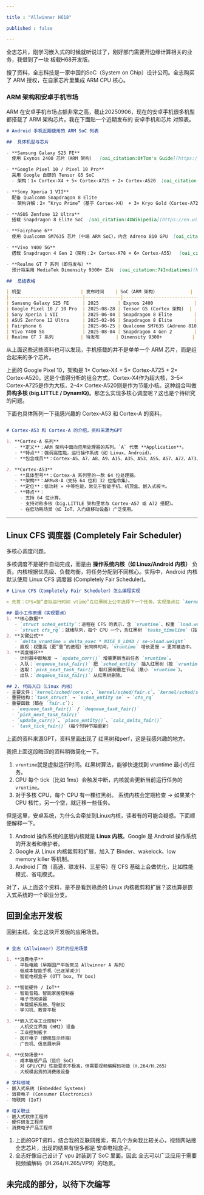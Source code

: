 ```yaml
---

title : "Allwinner H618"

published : false

---
```



全志芯片，刚学习嵌入式的时候就听说过了，刚好部门需要开边缘计算相关的业务，我借到了一块 板载H68开发版。

搜了资料，全志科技是一家中国的SoC（System on Chip）设计公司。全志购买了 ARM 授权，在自家芯片里集成 ARM CPU 核心。 

### ARM 架构和安卓手机市场

ARM 在安卓手机市场占额非常之高，截止20250906，现在的安卓手机很多机型都搭载了 ARM 架构芯片。我在下面贴一个近期发布的 安卓手机和芯片 对照表。

```markdown
# Android 手机近期使用的 ARM SoC 列表

##  具体机型与芯片

- **Samsung Galaxy S25 FE**  
  使用 Exynos 2400 芯片（ARM 架构）  [oai_citation:0‡Tom's Guide](https://www.tomsguide.com/phones/samsung-phones/samsung-galaxy-s25-fe-specs-price-galaxy-ai-features?utm_source=chatgpt.com) [oai_citation:1‡Android Central](https://www.androidcentral.com/phones/samsung-galaxy/samsung-galaxy-s25-fe-galaxy-tab-s11-ultra-hands-on?utm_source=chatgpt.com)

- **Google Pixel 10 / Pixel 10 Pro**  
  采用 Google 自研的 Tensor G5 SoC  
  - 架构：1× Cortex-X4 + 5× Cortex-A725 + 2× Cortex-A520  [oai_citation:2‡Wikipedia](https://en.wikipedia.org/wiki/Pixel_10?utm_source=chatgpt.com)

- **Sony Xperia 1 VII**  
  配备 Qualcomm Snapdragon 8 Elite  
  - 架构详解：2× “Kryo Prime”（基于 Cortex-X4） + 3× Kryo Gold（Cortex-A720） + 2× Kryo Gold（Cortex-A720）+ 2× Kryo Silver（Cortex-A520）  [oai_citation:3‡Wikipedia](https://en.wikipedia.org/wiki/Sony_Xperia_1_VII?utm_source=chatgpt.com)

- **ASUS Zenfone 12 Ultra**  
  搭载 Snapdragon 8 Elite SoC  [oai_citation:4‡Wikipedia](https://en.wikipedia.org/wiki/Zenfone_12_Ultra?utm_source=chatgpt.com)

- **Fairphone 6**  
  使用 Qualcomm SM7635 芯片（中端 ARM SoC），内含 Adreno 810 GPU  [oai_citation:5‡Wikipedia](https://en.wikipedia.org/wiki/Fairphone_6?utm_source=chatgpt.com)

- **Vivo Y400 5G**  
  搭载 Snapdragon 4 Gen 2（架构：2× Cortex-A78 + 6× Cortex-A55）  [oai_citation:6‡Wikipedia](https://en.wikipedia.org/wiki/Vivo_Y400?utm_source=chatgpt.com)

- **Realme GT 7 系列（即将发布）**  
  预计将采用 MediaTek Dimensity 9300+ 芯片  [oai_citation:7‡Indiatimes](https://indiatimes.com/technology/realme-gt-7-series-teased-in-india-by-the-brand-coming-soon-with-android-15-12gb-of-ram-mediatek-dimensity-9300-soc-and-more-658318.html?utm_source=chatgpt.com)

##  总结表格

| 机型                      | 发布时间    | SoC（ARM 架构）            |
|---------------------------|-------------|----------------------------|
| Samsung Galaxy S25 FE     | 2025       | Exynos 2400               |
| Google Pixel 10 / 10 Pro  | 2025-08-28 | Tensor G5 (Cortex 架构)  |
| Sony Xperia 1 VII         | 2025-06-04 | Snapdragon 8 Elite        |
| ASUS Zenfone 12 Ultra     | 2025-02-06 | Snapdragon 8 Elite        |
| Fairphone 6               | 2025-06-25 | Qualcomm SM7635 (Adreno 810) |
| Vivo Y400 5G              | 2025-08-04 | Snapdragon 4 Gen 2        |
| Realme GT 7 系列          | 待发布      | Dimensity 9300+           |

```
从上面这些这些资料也可以发现，手机搭载的并不是单单一个 ARM 芯片，而是组合起来的多个芯片。

上面的 Google Pixel 10，架构是 1× Cortex-X4 + 5× Cortex-A725 + 2× Cortex-A520。这是个值得分析的组合方式，Cortex-X4作为超大核，3–5× Cortex-A725是作为大核，2–4× Cortex-A520则是作为节能小核。这种组合叫做 **异构多核 (big.LITTLE / DynamIQ)**。那怎么实现多核心调度呢？这也是个待研究的问题。

下面也具体陈列一下我感兴趣的 Cortex-A53 和 Cortex-A 的资料。

```markdown

# Cortex-A53 和 Cortex-A 的介绍，资料来源为GPT

1. **Cortex-A 系列**  
   - **定义**：ARM 架构中面向应用处理器的系列。`A` 代表 **Application**。  
   - **特点**：强调高性能，运行操作系统（如 Linux、Android）。  
   - **包含成员**：Cortex-A5、A7、A8、A9、A15、A35、A53、A55、A57、A72、A73、A75、A76、A77、A78、X 系列等。  

2. **Cortex-A53**  
   - **具体型号**：Cortex-A 系列里的一款 64 位处理器。  
   - **架构**：ARMv8-A（支持 64 位和 32 位指令集）。  
   - **定位**：低功耗 + 中等性能，常见于智能手机、机顶盒、嵌入式板卡。  
   - **特点**：  
     - 支持 64 位计算。  
     - 支持对称多核（big.LITTLE 架构里常与 Cortex-A57 或 A72 搭配）。  
     - 在低功耗场景（如 IoT、入门级移动设备）广泛使用。

```

---

## Linux CFS 调度器 (Completely Fair Scheduler)

多核心调度问题。

多核调度不是硬件自动完成，而是由 **操作系统内核（如 Linux/Android 内核）** 负责。内核根据优先级、负载均衡，将任务分配到不同核心。实际中，Android 内核默认使用 Linux CFS 调度器 (Completely Fair Scheduler)。

```markdown
# Linux CFS（Completely Fair Scheduler）怎么编程实现

> 先答：CFS=按“虚拟运行时间 vtime”在红黑树上公平选择下一个任务。实现落点在 `kernel/sched/fair.c`，关键是维护 `vruntime`、红黑树、时钟更新与负载均衡。

## 最小工作原理（实现要点）
1. **核心数据**  
   - `struct sched_entity`：进程在 CFS 的表示，含 `vruntime`、权重 `load.weight`。  
   - `struct cfs_rq`：就绪队列，每个 CPU 一个，含红黑树 `tasks_timeline`（按 `vruntime` 排序）。  
2. **关键公式**  
   - `delta_vruntime = delta_exec * NICE_0_LOAD / se->load.weight`  
   - 直观：权重高（更“重”的进程）长同样时间，`vruntime` 增长更慢 → 更常被选中。  
3. **调度循环**  
   - 计时器中断触发 → `update_curr()` 增量更新当前任务 `vruntime`。  
   - 入队：`enqueue_task_fair()` 把 `sched_entity` 插入红黑树（按 `vruntime`）。  
   - 选取：`pick_next_task_fair()` 取红黑树最左节点（最小 `vruntime`）。  
   - 出队：`dequeue_task_fair()` 从红黑树删除。  

## 2. 代码入口（Linux 内核）
- 主要文件：`kernel/sched/core.c`、`kernel/sched/fair.c`、`kernel/sched/sched.h`  
- 重要结构：`task_struct` → `sched_entity se` → `cfs_rq`  
- 重要函数（都在 `fair.c`）：  
  - `enqueue_task_fair()` / `dequeue_task_fair()`  
  - `pick_next_task_fair()`  
  - `update_curr()`、`place_entity()`、`calc_delta_fair()`  
  - `task_tick_fair()`（每个时钟节拍更新）  
```

上面的资料来源GPT，资料里面出现了 红黑树和perf，这是我感兴趣的地方。

我把上面这段晦涩的资料稍微简化一下。

1. `vruntime`就是虚拟运行时间。红黑树算法，能够快速找到 vruntime 最小的任务。 
2. CPU 每个 tick（比如 1ms）会触发中断，内核就会更新当前运行任务的`vruntime`。
3. 对于多核 CPU，每个 CPU 有一棵红黑树。 系统内核会定期检查 → 如果某个 CPU 核忙，另一个空，就迁移一些任务。 

但是这里，安卓系统，为什么会牵扯到Linux内核，读者有的可能会疑惑。下面顺便解释一下。

1. Android 操作系统的底层内核就是 **Linux 内核**。Google 是 Android 操作系统的开发者和维护者。  
2. Google 从 Linux 内核裁剪和扩展，加入了 Binder、wakelock、low memory killer 等机制。  
3. Android 厂商（高通、联发科、三星等）在 CFS 基础上会做优化，比如性能模式、省电模式。

对了，从上面这个资料，是不是看到熟悉的 Linux 内核裁剪和扩展？这也算是嵌入式系统的一个职业分支。

## 回到全志开发板

回到主线，全志这块开发板的应用场景。

```markdown

# 全志 (Allwinner) 芯片的应用场景

1. **消费电子**  
   - 平板电脑（早期国产平板常见 Allwinner A 系列）  
   - 低成本智能手机（已逐渐减少）  
   - 智能电视盒子 (OTT box, TV box)  

2. **智能硬件 / IoT**  
   - 智能音箱、智能家居控制器  
   - 电子书阅读器  
   - 车载娱乐系统、导航仪  
   - 学习机、教育平板  

3. **嵌入式与工业控制**  
   - 人机交互界面 (HMI) 设备  
   - 工业控制板卡  
   - 医疗电子（便携显示终端）  
   - 广告机、信息展示屏  

4. **优势场景**  
   - 成本敏感产品（低价 SoC）  
   - 对 GPU/CPU 性能要求不极高，但需要视频编解码功能（H.264/H.265）  
   - 大规模出货的消费级设备  

# 学科领域  
- 嵌入式系统 (Embedded Systems)  
- 消费电子 (Consumer Electronics)  
- 物联网 (IoT)  

# 相关职业  
- 嵌入式软件工程师  
- 硬件研发工程师  
- 消费电子产品工程师  
```

1. 上面的GPT资料，结合我的互联网搜索，有几个方向我比较关心，视频网站搜全志芯片，出现的结果有很多都是 安卓电视盒子。
2. 全志好像自己设计了 vpu 封装到了 SoC 里面。因此 全志可以广泛应用于需要视频编解码（H.264/H.265/VP9）的场景。


## 未完成的部分，以待下次编写




